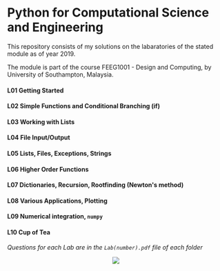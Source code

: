 # Python for Computational Science and Engineering

This repository consists of my solutions on the labaratories of the stated module as of year 2019.

The module is part of the course FEEG1001 - Design and Computing, by University of Southampton, Malaysia.

#### L01 Getting Started

#### L02 Simple Functions and Conditional Branching (if)

#### L03 Working with Lists

#### L04 File Input/Output

#### L05 Lists, Files, Exceptions, Strings

#### L06 Higher Order Functions

#### L07 Dictionaries, Recursion, Rootfinding (Newton's method)

#### L08 Various Applications, Plotting

#### L09 Numerical integration, `numpy`

#### L10 Cup of Tea

*Questions for each Lab are in the `Lab(number).pdf` file of each folder*

<p align="center">
  <img src="http://www.stephanmiller.com/images/category/python.jpg">
</p>
